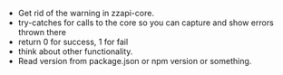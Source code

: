 - Get rid of the warning in zzapi-core. 
- try-catches for calls to the core so you can capture and show errors thrown there
- return 0 for success, 1 for fail
- think about other functionality. 
- Read version from package.json or npm version or something. 